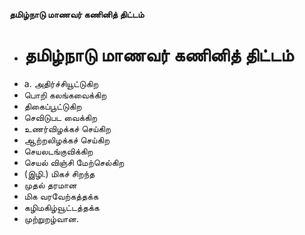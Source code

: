 **தமிழ்நாடு மாணவர் கணினித் திட்டம்**
- # தமிழ்நாடு மாணவர் கணினித் திட்டம்
- a. அதிர்ச்சியூட்டுகிற
- பொறி கலங்கவைக்கிற
- திகைப்பூட்டுகிற
- செவிடுபட வைக்கிற
- உணர்விழக்கச் செய்கிற
-   ஆற்றலிழக்கச் செய்கிற
- செயலடங்குவிக்கிற
- செயல்  விஞ்சி மேற்செல்கிற
- (இழி.) மிகச் சிறந்த
- முதல் தரமான
- மிக வரவேற்கத்தக்க
-  கழிமகிழ்வூட்டத்தக்க
- முற்றுறழ்வான.

